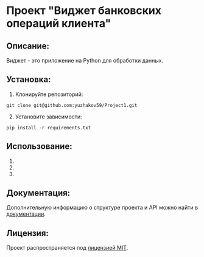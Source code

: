 # Проект "Виджет банковских операций клиента"

## Описание:

Виджет - это приложение на Python для обработки данных.

## Установка:

1. Клонируйте репозиторий:
```
git clone git@github.com:yuzhakov59/Project1.git
```

2. Установите зависимости:
```
pip install -r requirements.txt
```

## Использование:

1. 
2. 
3. 

## Документация:

Дополнительную информацию о структуре проекта и API можно найти в [документации](docs/README.md).

## Лицензия:

Проект распространяется под [лицензией MIT](LICENSE).
